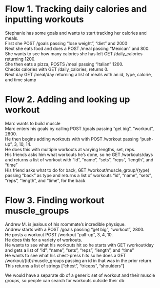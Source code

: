 # Flow 1. Tracking daily calories and inputting workouts
Stephanie has some goals and wants to start tracking her calories and meals. <br />
First she POST /goals passing “lose weight”, “diet” and 2000<br />
Next she eats food and does a POST /meal passing “Mexican” and 800.<br />
She wants to see how many calories she has left GET /daily_calories returning 1200.<br />
She then eats a pizza, POSTS /meal passing “Italian” 1200. <br />
Checks calories with GET /daily_calories, returns 0. <br />
Next day GET /meal/day returning a list of meals with an id, type, calorie, and time stamp<br />


# Flow 2. Adding and looking up workout
Marc wants to build muscle<br />
Marc enters his goals by calling POST /goals passing “get big”, “workout”, 2800.<br />
He then begins adding workouts with with POST /workout passing “push-up”, 3, 10, 14.<br />
He does this with multiple workouts at varying lengths, set, reps.<br />
His friends asks him what workouts he’s done, so he GET /workouts/days and returns a list of workout with “id”, “name”, “sets”, “reps”, “length”, and “time”<br />
His friend asks what to do for back, GET /workout/muscle_group/{type} passing “back” as type and returns a list of workouts “id”, “name”, “sets”, “reps”, “length”, and “time”, for the back<br />

# Flow 3. Finding workout muscle_groups
Andrew M. is jealous of his roommate’s incredible physique. <br />
Andrew starts with a POST /goals passing “get big”, “workout”, 2800.<br />
He posts a workout POST /workout “pull-up”, 3, 4, 10.<br />
He does this for a variety of workouts. <br />
He wants to see what his workouts hit so he starts with GET /workout/day and gets a list of “id”, “name”, “sets”, “reps”, “length”, and “time”<br />
He wants to see what his chest-press hits so he does a GET /workout/{id}/muscle_groups passing an id in that was in the prior return.<br />
This returns a list of strings [“chest”, “triceps”, “shoulders”]<br />

We would have a separate db of a generic set of workout and their muscle groups, so people can search for workouts outside their db


